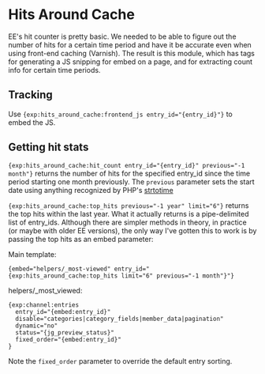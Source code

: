 # Hits Around Cache

EE's hit counter is pretty basic. We needed to be able to figure out the number of hits for a certain time period and have it be accurate even when using front-end caching (Varnish).  The result is this module, which has tags for generating a JS snipping for embed on a page, and for extracting count info for certain time periods.

## Tracking

Use `{exp:hits_around_cache:frontend_js entry_id="{entry_id}"}` to embed the JS.

## Getting hit stats

`{exp:hits_around_cache:hit_count entry_id="{entry_id}" previous="-1 month"}` returns the number of hits for the specified entry_id since the time period starting one month previously.  The `previous` parameter sets the start date using anything recognized by PHP's [strtotime](http://php.net/manual/en/function.strtotime.php)

`{exp:hits_around_cache:top_hits previous="-1 year" limit="6"}` returns the top hits within the last year.  What it actually returns is a pipe-delimited list of entry_ids. Although there are simpler methods in theory, in practice (or maybe with older EE versions), the only way I've gotten this to work is by passing the top hits as an embed parameter:

Main template:
```
{embed="helpers/_most-viewed" entry_id="{exp:hits_around_cache:top_hits limit="6" previous="-1 month"}"}
```

helpers/_most_viewed:
```
{exp:channel:entries
  entry_id="{embed:entry_id}"
  disable="categories|category_fields|member_data|pagination"
  dynamic="no"
  status="{jg_preview_status}"
  fixed_order="{embed:entry_id}"
}
```

Note the `fixed_order` parameter to override the default entry sorting.
